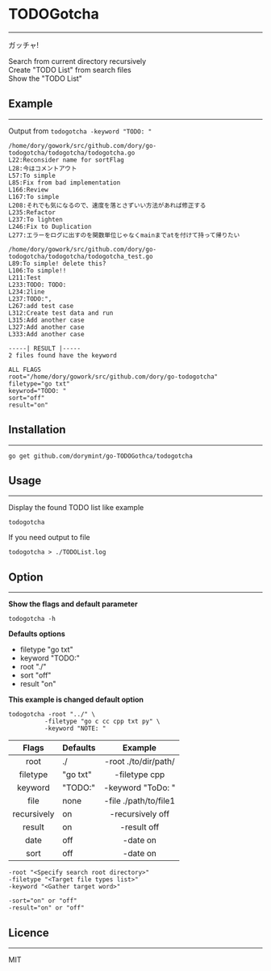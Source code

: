 # TODOGotcha
---
ガッチャ!  

Search from current directory recursively  
Create "TODO List" from search files  
Show the "TODO List"  

## Example
---
Output from ```todogotcha -keyword "TODO: "```  
```
/home/dory/gowork/src/github.com/dory/go-todogotcha/todogotcha/todogotcha.go
L22:Reconsider name for sortFlag
L28:今はコメントアウト
L57:To simple
L85:Fix from bad implementation
L166:Review
L167:To simple
L208:それでも気になるので、速度を落とさずいい方法があれば修正する
L235:Refactor
L237:To lighten
L246:Fix to Duplication
L277:エラーをログに出すのを関数単位じゃなくmainまでatを付けて持って帰りたい

/home/dory/gowork/src/github.com/dory/go-todogotcha/todogotcha/todogotcha_test.go
L89:To simple! delete this?
L106:To simple!!
L211:Test
L233:TODO: TODO:
L234:2line
L237:TODO:",
L267:add test case
L312:Create test data and run
L315:Add another case
L327:Add another case
L333:Add another case

-----| RESULT |-----
2 files found have the keyword

ALL FLAGS
root="/home/dory/gowork/src/github.com/dory/go-todogotcha"
filetype="go txt"
keywrod="TODO: "
sort="off"
result="on"
```

## Installation
---
```
go get github.com/dorymint/go-TODOGothca/todogotcha
```

## Usage
---
Display the found TODO list like example
```
todogotcha
```
If you need output to file  
```
todogotcha > ./TODOList.log
```

## Option
---
**Show the flags and default parameter**
```
todogotcha -h
```

**Defaults options**
 - filetype "go txt"
 - keyword "TODO:"
 - root "./"
 - sort "off"
 - result "on"

**This example is changed default option**

```
todogotcha -root "../" \
          -filetype "go c cc cpp txt py" \
          -keyword "NOTE: "
```  


| Flags | Defaults | Example |
| :-: | :- | :-: |
| root | ./ | -root ./to/dir/path/ |
| filetype | "go txt" | -filetype cpp |
| keyword | "TODO:" | -keyword "ToDo: " |
| file | none | -file ./path/to/file1 |
| recursively | on | -recursively off |
| result | on | -result off |
| date | off | -date on |
| sort | off | -date on |


```
-root "<Specify search root directory>"
-filetype "<Target file types list>"
-keyword "<Gather target word>"

-sort="on" or "off"
-result="on" or "off"
```

## Licence
---
MIT
